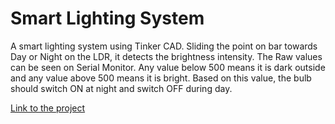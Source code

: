 # Smart Lighting System
A smart lighting system using Tinker CAD. Sliding the point on bar towards Day or Night on the LDR, it detects the brightness intensity. The Raw values can be seen on Serial Monitor. Any value below 500 means it is dark outside and any value above 500 means it is bright. Based on this value, the bulb should switch ON at night and switch OFF during day.

[Link to the project](https://www.tinkercad.com/things/d9x2BveB5Wl)
